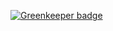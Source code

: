 

[![Greenkeeper badge](https://badges.greenkeeper.io/FinalDes/express-typescript-boilerplate.svg)](https://greenkeeper.io/)